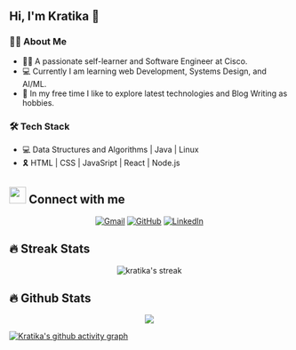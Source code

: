 ## Hi, I'm Kratika 👋

<!--
**kratikadixit472/kratikadixit472** is a ✨ _special_ ✨ repository because its `README.md` (this file) appears on your GitHub profile.
-->
### 👩‍💼 About Me

- 👩‍💻 A passionate self-learner and Software Engineer at Cisco.
- 💻 Currently I am learning web Development, Systems Design, and AI/ML.
- 🌱 In my free time I like to explore latest technologies and Blog Writing as hobbies.

### 🛠 Tech Stack

- 💻 Data Structures and Algorithms | Java | Linux
- 🎗 HTML | CSS | JavaSript | React | Node.js


## <img src="https://media.giphy.com/media/iY8CRBdQXODJSCERIr/giphy.gif" width="30px"> Connect with me
<p align="center">
	<a href="mailto:kratikadixit472@gmail.com"><img img src="https://img.shields.io/badge/gmail-%23EA4335.svg?style=plastic&logo=gmail&logoColor=white" alt="Gmail"/></a>
	<a href="https://github.com/kratikadixit472"><img src="https://img.shields.io/badge/github-%23181717.svg?style=plastic&logo=github&logoColor=white" alt="GitHub"/></a>
  <a href="https://www.linkedin.com/in/kratikadixit4729954/"><img src="https://img.shields.io/badge/linkedin-%230A66C2.svg?style=plastic&logo=linkedin&logoColor=white" alt="LinkedIn"/></a>
  </a>
</p>
  
  
## 🔥 Streak Stats

<p align="center"><img src="https://github-readme-streak-stats.herokuapp.com/?user=kratikadixit472&theme=nightowl" alt="kratika's streak" /></p>

## 🔥 Github Stats
<!-- My github Stats : -->
<p align="center"><img src = "https://github-readme-stats.vercel.app/api?username=kratikadixit472&&show_icons=true&title_color=ffffff&icon_color=bb2acf&text_color=daf7dc&bg_color=151515">
	</p>

<!-- ACTIVITY GRAPH TRACKER -->
[![Kratika's github activity graph](https://activity-graph.herokuapp.com/graph?username=kratikadixit472&theme=react-dark)](https://github.com/kratikadixit472/github-readme-activity-graph)


<!--
## 📈 Activity Graph

<br/>
<h2 align="center"> My current activity </h2>


<a href="https://github.com/ashutosh00710/github-readme-activity-graph"><img alt="Kratika's Activity Graph" src="https://activity-graph.herokuapp.com/graph/?username=kratikadixit472&bg_color=000&color=fff&line=00E676&point=fff&hide_border=true" /></a>

-->

